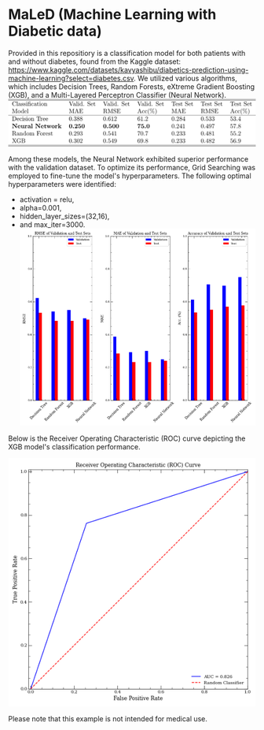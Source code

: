 # MaLeD (Machine Learning with Diabetic data)

Provided in this repositiory is a classification model for both patients with and without diabetes, found from the Kaggle dataset: https://www.kaggle.com/datasets/kavyashibu/diabetics-prediction-using-machine-learning?select=diabetes.csv.  We utilized various algorithms, which includes Decision Trees, Random Forests, eXtreme Gradient Boosting (XGB), and a Multi-Layered Perceptron Classifier (Neural Network). 
![](diabetic_data/images/table_diabetic.pdf.png)

Among these models, the Neural Network exhibited superior performance with the validation dataset. To optimize its performance, Grid Searching was employed to fine-tune the model's hyperparameters. The following optimal hyperparameters were identified:
* activation = relu,
* alpha=0.001,
* hidden_layer_sizes=(32,16),
* and max_iter=3000.
![](diabetic_data/images/metrics.png)

Below is the Receiver Operating Characteristic (ROC) curve depicting the XGB model's classification performance. 

![](diabetic_data/images/roc.png)

Please note that this example is not intended for medical use.
